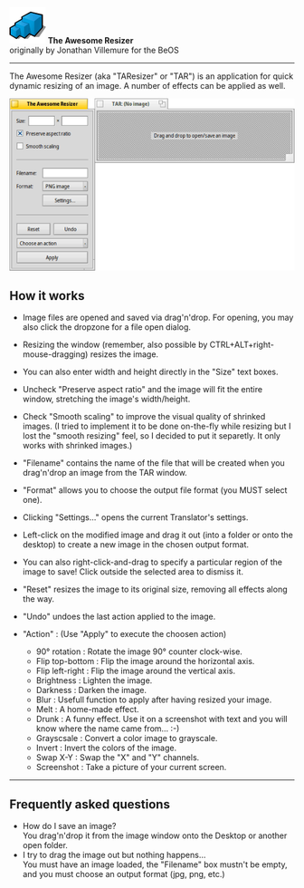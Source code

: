 ![The Awesome Resizer icon](./icon.png) **The Awesome Resizer**   
originally by Jonathan Villemure for the BeOS

* * *

The Awesome Resizer (aka "TAResizer" or "TAR") is an application for quick dynamic resizing of an image. A number of effects can be applied as well.

![TheAwesomeResizer](screenshot.png "TheAwesomeResizer")

## How it works

- Image files are opened and saved via drag'n'drop. For opening, you may also click the dropzone for a file open dialog.
- Resizing the window (remember, also possible by CTRL+ALT+right-mouse-dragging) resizes the image.
- You can also enter width and height directly in the "Size" text boxes.
- Uncheck "Preserve aspect ratio" and the image will fit the entire window, stretching the image's width/height.
- Check "Smooth scaling" to improve the visual quality of shrinked images.  (I tried to implement it to be done on-the-fly while resizing but I lost the "smooth resizing" feel, so I decided to put it separetly.  It only works with shrinked images.)

- "Filename" contains the name of the file that will be created when you drag'n'drop an image from the TAR window.
- "Format" allows you to choose the output file format (you MUST select one).
- Clicking "Settings…" opens the current Translator's settings.
- Left-click on the modified image and drag it out (into a folder or onto the desktop) to create a new image in the chosen output format.
- You can also right-click-and-drag to specify a particular region of the image to save! Click outside the selected area to dismiss it.

- "Reset" resizes the image to its original size, removing all effects along the way.
- "Undo" undoes the last action applied to the image.
- "Action" : (Use "Apply" to execute the choosen action)
	- 90° rotation : Rotate the image 90° counter clock-wise.
	- Flip top-bottom : Flip the image around the horizontal axis.
	- Flip left-right : Flip the image around the vertical axis.
	- Brightness : Lighten the image.
	- Darkness : Darken the image.
	- Blur : Usefull function to apply after having resized your image.
	- Melt : A home-made effect.
	- Drunk : A funny effect.  Use it on a screenshot with text and you will know where the name came from… :-)
	- Grayscsale : Convert a color image to grayscale.
	- Invert : Invert the colors of the image.
	- Swap X-Y : Swap the "X" and "Y" channels.
	- Screenshot : Take a picture of your current screen.

---

## Frequently asked questions
* How do I save an image?   
You drag'n'drop it from the image window onto the Desktop or another open folder.
* I try to drag the image out but nothing happens…    
You must have an image loaded, the "Filename" box mustn't be empty, and you must choose an output format (jpg, png, etc.)
